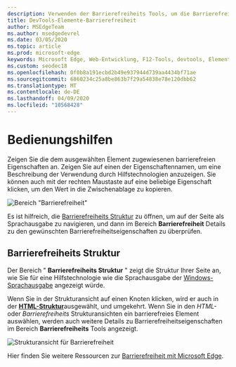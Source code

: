 ```yaml
---
description: Verwenden der Barrierefreiheits Tools, um die Barrierefreiheit der Seite überprüfen und Testen anzuzeigen
title: DevTools-Elemente-Barrierefreiheit
author: MSEdgeTeam
ms.author: msedgedevrel
ms.date: 03/05/2020
ms.topic: article
ms.prod: microsoft-edge
keywords: Microsoft Edge, Web-Entwicklung, F12-Tools, devtools, Elemente, Barrierefreiheit
ms.custom: seodec18
ms.openlocfilehash: 0f0b8a191ecbd2b49e937944d739aa4434bf71ae
ms.sourcegitcommit: 6860234c25a8be863b7f29a54838e78e120dbb62
ms.translationtype: MT
ms.contentlocale: de-DE
ms.lasthandoff: 04/09/2020
ms.locfileid: "10568428"
---
```

# Bedienungshilfen
Zeigen Sie die dem ausgewählten Element zugewiesenen barrierefreien Eigenschaften an. Zeigen Sie auf einen der Eigenschaftennamen, um eine Beschreibung der Verwendung durch Hilfstechnologien anzuzeigen. Sie können auch mit der rechten Maustaste auf eine beliebige Eigenschaft klicken, um den Wert in die Zwischenablage zu kopieren.

![Bereich "Barrierefreiheit"](../media/elements_accessibility.png)

Es ist hilfreich, die [Barrierefreiheits Struktur](#accessibility-tree) zu öffnen, um auf der Seite als Sprachausgabe zu navigieren, und dann im Bereich **Barrierefreiheit** Details zu den gewünschten Barrierefreiheitseigenschaften zu überprüfen.

## Barrierefreiheits Struktur
Der Bereich " **Barrierefreiheits Struktur** " zeigt die Struktur Ihrer Seite an, wie Sie für eine Hilfstechnologie wie die Sprachausgabe der [Windows-Sprachausgabe](https://support.microsoft.com/help/22798/windows-10-narrator-get-started) angezeigt würde.

Wenn Sie in der Strukturansicht auf einen Knoten klicken, wird er auch in der [**HTML-Struktur**](../elements.md#html-tree-view)ausgewählt, und umgekehrt. Wenn Sie in den *HTML-* oder *Barrierefreiheits* Strukturansichten ein barrierefreies Element auswählen, werden auch weitere Details zu Barrierefreiheitseigenschaften im Bereich **Barrierefreiheits** Tools angezeigt. 

![Strukturansicht für Barrierefreiheit](../media/elements_accessibility_tree.png)

Hier finden Sie weitere Ressourcen zur [Barrierefreiheit mit Microsoft Edge](../../accessibility.md).
